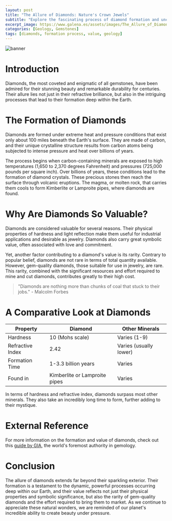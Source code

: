 ```yaml
---
layout: post
title: "The Allure of Diamonds: Nature's Crown Jewels"
subtitle: "Explore the fascinating process of diamond formation and uncover why they are deemed so precious."
excerpt_image: https://www.galena.es/assets/images/The_Allure_of_Diamonds.png
categories: [Geology, Gemstones]
tags: [diamonds, formation process, value, geology]
---
```


![banner](https://www.galena.es/assets/images/The_Allure_of_Diamonds.png "Close-up of a sparkling diamond with geological formations in the background, illustrating the intricate process of diamond formation and their value in the world of gemstones.")

# Introduction

Diamonds, the most coveted and enigmatic of all gemstones, have been admired for their stunning beauty and remarkable durability for centuries. Their allure lies not just in their refractive brilliance, but also in the intriguing processes that lead to their formation deep within the Earth.

# The Formation of Diamonds

Diamonds are formed under extreme heat and pressure conditions that exist only about 100 miles beneath the Earth's surface. They are made of carbon, and their unique crystalline structure results from carbon atoms being subjected to intense pressure and heat over billions of years.

The process begins when carbon-containing minerals are exposed to high temperatures (1,650 to 2,370 degrees Fahrenheit) and pressures (725,000 pounds per square inch). Over billions of years, these conditions lead to the formation of diamond crystals. These precious stones then reach the surface through volcanic eruptions. The magma, or molten rock, that carries them cools to form Kimberlite or Lamproite pipes, where diamonds are found.

# Why Are Diamonds So Valuable?

Diamonds are considered valuable for several reasons. Their physical properties of hardness and light reflection make them useful for industrial applications and desirable as jewelry. Diamonds also carry great symbolic value, often associated with love and commitment.

Yet, another factor contributing to a diamond's value is its rarity. Contrary to popular belief, diamonds are not rare in terms of total quantity available. However, gem-quality diamonds, those suitable for use in jewelry, are rare. This rarity, combined with the significant resources and effort required to mine and cut diamonds, contributes greatly to their high cost.

> "Diamonds are nothing more than chunks of coal that stuck to their jobs." - Malcolm Forbes

# A Comparative Look at Diamonds

| Property | Diamond | Other Minerals |
| --- | --- | --- |
| Hardness | 10 (Mohs scale) | Varies (1-9) |
| Refractive Index | 2.42 | Varies (usually lower) |
| Formation Time | 1-3.3 billion years | Varies |
| Found in | Kimberlite or Lamproite pipes | Varies |

In terms of hardness and refractive index, diamonds surpass most other minerals. They also take an incredibly long time to form, further adding to their mystique.

# External Reference

For more information on the formation and value of diamonds, check out this [guide by GIA](https://www.gia.edu/diamond), the world's foremost authority in gemology.

# Conclusion

The allure of diamonds extends far beyond their sparkling exterior. Their formation is a testament to the dynamic, powerful processes occurring deep within our Earth, and their value reflects not just their physical properties and symbolic significance, but also the rarity of gem-quality diamonds and the effort required to bring them to market. As we continue to appreciate these natural wonders, we are reminded of our planet's incredible ability to create beauty under pressure.